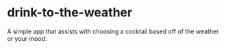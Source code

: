 # drink-to-the-weather
A simple app that assists with choosing a cocktail based off of the weather or your mood.
